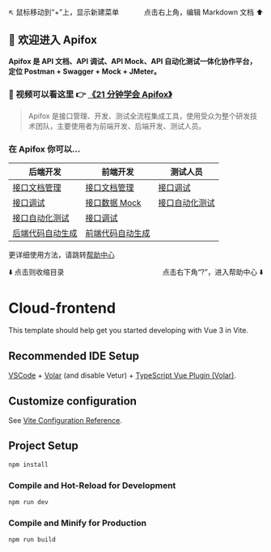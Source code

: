  <div style="display:flex;justify-content:space-between"><span>↖️ 鼠标移动到“+”上，显示新建菜单</span><span>点击右上角，编辑 Markdown 文档 ⬆️</span></div>

## 🦊 欢迎进入 Apifox

**Apifox 是 API 文档、API 调试、API Mock、API 自动化测试一体化协作平台，定位 Postman + Swagger + Mock + JMeter。**

### 🦊 视频可以看这里 👉 [《21 分钟学会 Apifox》](https://www.bilibili.com/video/BV1ae4y1y7bf/)

> Apifox 是接口管理、开发、测试全流程集成工具，使用受众为整个研发技术团队，主要使用者为前端开发、后端开发、测试人员。

### 在 Apifox 你可以...

| 后端开发                                                                | 前端开发                                                              | 测试人员                                                                |
| ----------------------------------------------------------------------- | --------------------------------------------------------------------- | ----------------------------------------------------------------------- |
| [接口文档管理](https://www.apifox.cn/help/app/api-manage/api-design/)   | [接口文档管理](https://www.apifox.cn/help/app/api-manage/api-design/) | [接口调试 ](https://www.apifox.cn/help/app/api-manage/api-case/)        |
| [接口调试](https://www.apifox.cn/help/app/api-manage/api-case/)         | [接口数据 Mock](https://www.apifox.cn/help/app/mock/)                 | [接口自动化测试](https://www.apifox.cn/help/app/test-manage/test-case/) |
| [接口自动化测试](https://www.apifox.cn/help/app/test-manage/test-case/) | [接口调试](https://www.apifox.cn/help/app/api-manage/api-case/)       |                                                                         |
| [后端代码自动生成](https://www.apifox.cn/help/app/code-generator/)      | [前端代码自动生成](https://www.apifox.cn/help/app/code-generator/)    |                                                                         |

更详细使用方法，请跳转[帮助中心](https://www.apifox.cn/help/)

 <div style="display:flex;justify-content:space-between"><span>⬇️ 点击则收缩目录</span><span>点击右下角“?”，进入帮助中心 ⬇️</span></div>

# Cloud-frontend

This template should help get you started developing with Vue 3 in Vite.

## Recommended IDE Setup

[VSCode](https://code.visualstudio.com/) + [Volar](https://marketplace.visualstudio.com/items?itemName=Vue.volar) (and disable Vetur) + [TypeScript Vue Plugin (Volar)](https://marketplace.visualstudio.com/items?itemName=Vue.vscode-typescript-vue-plugin).

## Customize configuration

See [Vite Configuration Reference](https://vitejs.dev/config/).

## Project Setup

```sh
npm install
```

### Compile and Hot-Reload for Development

```sh
npm run dev
```

### Compile and Minify for Production

```sh
npm run build
```
